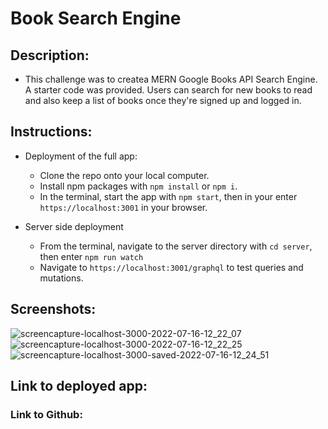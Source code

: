 # Book Search Engine 

## Description:
- This challenge was to createa  MERN Google Books API Search Engine.  A starter code was provided. Users can search for new books to read and also keep a list of books once they're signed up and logged in.

## Instructions:
- Deployment of the full app:
    - Clone the repo onto your local computer.
    - Install npm packages with `npm install` or `npm i`.
    - In the terminal, start the app with `npm start`, then in your enter `https://localhost:3001` in your browser.

- Server side deployment
    - From the terminal, navigate to the server directory with `cd server`, then enter `npm run watch`
    - Navigate to `https://localhost:3001/graphql` to test queries and mutations.

## Screenshots:
![screencapture-localhost-3000-2022-07-16-12_22_07](https://user-images.githubusercontent.com/92459709/179363550-3c7ace94-47f8-4f87-a416-17219506eafd.png)
![screencapture-localhost-3000-2022-07-16-12_22_25](https://user-images.githubusercontent.com/92459709/179363571-eadfd1d0-785d-4345-9527-457860fbab54.png)
![screencapture-localhost-3000-saved-2022-07-16-12_24_51](https://user-images.githubusercontent.com/92459709/179363573-a1bc9687-c5b5-4c5c-8b21-39cb33ce66ea.png)

## Link to deployed app:


### Link to Github:



